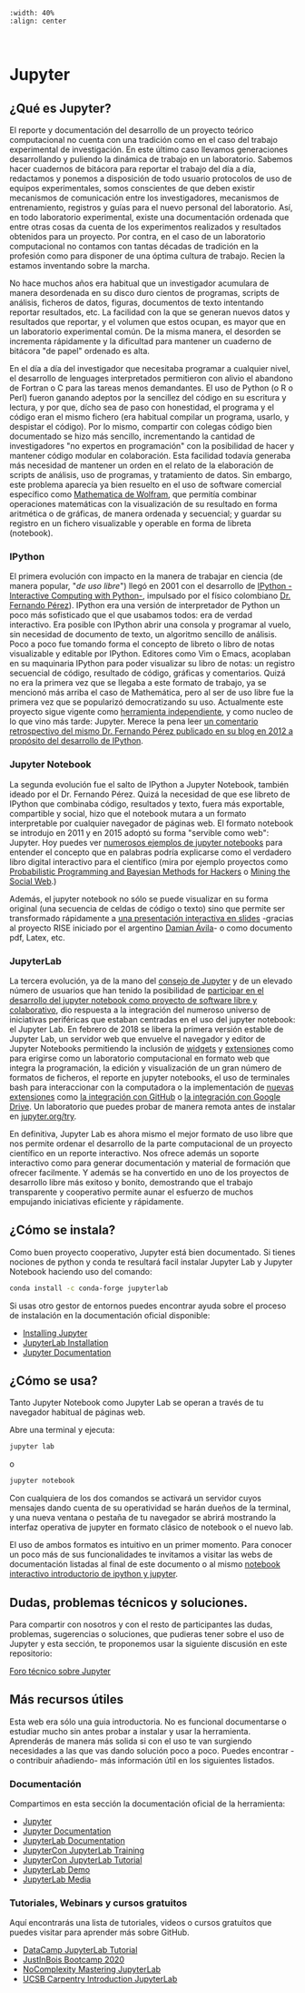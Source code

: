 
```{image} jupyter.png
:width: 40%
:align: center
```

<br>

# Jupyter

## ¿Qué es Jupyter?

El reporte y documentación del desarrollo de un proyecto teórico computacional
no cuenta con una tradición como en el caso del trabajo experimental de
investigación. En este último caso llevamos generaciones desarrollando y
puliendo la dinámica de trabajo en un laboratorio. Sabemos hacer cuadernos de
bitácora para reportar el trabajo del día a día, redactamos y ponemos a
disposición de todo usuario protocolos de uso de equipos experimentales, somos
conscientes de que deben existir mecanismos de comunicación entre los
investigadores, mecanismos de entrenamiento, registros y guías para el nuevo
personal del laboratorio. Así, en todo laboratorio experimental, existe una
documentación ordenada que entre otras cosas da cuenta de los experimentos
realizados y resultados obtenidos para un proyecto. Por contra, en el caso de
un laboratorio computacional no contamos con tantas décadas de tradición en la
profesión como para disponer de una óptima cultura de trabajo. Recien la
estamos inventando sobre la marcha. 

No hace muchos años era habitual que un investigador acumulara de manera
desordenada en su disco duro cientos de programas, scripts de análisis,
ficheros de datos, figuras, documentos de texto intentando reportar resultados,
etc. La facilidad con la que se generan nuevos datos y resultados que reportar,
y el volumen que estos ocupan, es mayor que en un laboratorio experimental
común. De la misma manera, el desorden se incrementa rápidamente y la
dificultad para mantener un cuaderno de bitácora "de papel" ordenado es alta.

En el día a día del investigador que necesitaba programar a cualquier nivel, el
desarrollo de lenguages interpretados permitieron con alivio el abandono de
Fortran o C para las tareas menos demandantes. El uso de Python (o R o Perl)
fueron ganando adeptos por la sencillez del código en su escritura y lectura, y
por que, dícho sea de paso con honestidad, el programa y el código eran el
mismo fichero (era habitual compilar un programa, usarlo, y despistar el
código). Por lo mismo, compartir con colegas código bien documentado se hizo
más sencillo, incrementando la cantidad de investigadores "no expertos en
programación" con la posibilidad de hacer y mantener código modular en
colaboración. Esta facilidad todavía generaba más necesidad de mantener un
orden en el relato de la elaboración de scripts de análisis, uso de programas,
y tratamiento de datos. Sin embargo, este problema aparecía ya bien resuelto en
el uso de software comercial específico como [Mathematica de
Wolfram][mathematica], que permitía combinar operaciones matemáticas con la
visualización de su resultado en forma aritmética o de gráficas, de manera
ordenada y secuencial; y guardar su registro en un fichero visualizable y
operable en forma de libreta (notebook).

### IPython

El primera evolución con impacto en la manera de trabajar en ciencia (de manera
popular, "*de uso libre*") llegó en 2001 con el desarrollo de [IPython
-Interactive Computing with Python-][ipython], impulsado por el físico
colombiano [Dr. Fernando Pérez][wikipedia_fperez]). IPython era una versión de
interpretador de Python un poco más sofisticado que el que usabamos todos: era
de verdad interactivo. Era posible con IPython abrir una consola y programar al
vuelo, sin necesidad de documento de texto, un algoritmo sencillo de análisis.
Poco a poco fue tomando forma el concepto de libreto o libro de notas
visualizable y editable por IPython. Editores como Vim o Emacs, acoplaban en su
maquinaria IPython para poder visualizar su libro de notas: un registro
secuencial de código, resultado de código, gráficas y comentarios. Quizá no era
la primera vez que se llegaba a este formato de trabajo, ya se mencionó más
arriba el caso de Mathemática, pero al ser de uso libre fue la primera vez que
se popularizó democratizando su uso. Actualmente este proyecto sigue vigente
como [herramienta independiente][ipython], y como nucleo de lo que vino más
tarde: Jupyter. Merece la pena leer [un comentario retrospectivo del mismo Dr.
Fernando Pérez publicado en su blog en 2012 a propósito del desarrollo de
IPython][blog_fperez].

### Jupyter Notebook

La segunda evolución fue el salto de IPython a Jupyter Notebook, también ideado
por el Dr. Fernando Pérez. Quizá la necesidad de que ese libreto de IPython que
combinaba código, resultados y texto, fuera más exportable, compartible y
social, hizo que el notebook mutara a un formato interpretable por cualquier
navegador de páginas web. El formato notebook se introdujo en 2011 y en 2015
adoptó su forma "servible como web": Jupyter. Hoy puedes ver [numerosos
ejemplos de jupyter notebooks][nbviewer_jupyter] para entender el concepto que
en palabras podría explicarse como el verdadero libro digital interactivo para
el científico (mira por ejemplo proyectos como [Probabilistic Programming and
Bayesian Methods for Hackers][example_book_probabilistic] o [Mining the Social
Web][example_book_mining].)

Además, el jupyter notebook no sólo se puede visualizar en su forma original
(una secuencia de celdas de código o texto) sino que permite ser transformado
rápidamente a [una presentación interactiva en slides][jupyter_slides] -gracias
al proyecto RISE iniciado por el argentino [Damian Ávila][github_damianavila]-
o como documento pdf, Latex, etc.

### JupyterLab

La tercera evolución, ya de la mano del [consejo de Jupyter][jupyter] y de un
elevado número de usuarios que han tenido la posibilidad de [participar en el
desarrollo del jupyter notebook como proyecto de software libre y
colaborativo][jupyter_notebook], dio respuesta a la integración del numeroso
universo de iniciativas periféricas que estaban centradas en el uso del jupyter
notebook: el Jupyter Lab. En febrero de 2018 se libera la primera versión
estable de Jupyter Lab, un servidor web que envuelve el navegador y editor de
Jupyter Notebooks permitiendo la inclusión de [widgets][jupyter_widgets] y
[extensiones][jupyter_extensiones] como para erigirse como un laboratorio
computacional en formato web que integra la programación, la edición y
visualización de un gran número de formatos de ficheros, el reporte en jupyter
notebooks, el uso de terminales bash para interaccionar con la computadora o la
implementación de [nuevas extensiones][jupyterlab_extensiones_blog] como [la
integración con GitHub][jupyterlab_github] o [la integración con Google
Drive][jupyterlab_google_drive]. Un laboratorio que puedes probar de manera
remota antes de instalar en [jupyter.org/try][jupyter_try].

En definitiva, Jupyter Lab es ahora mismo el mejor formato de uso libre que nos
permite ordenar el desarrollo de la parte computacional de un proyecto
científico en un reporte interactivo. Nos ofrece además un soporte interactivo
como para generar documentación y material de formación que ofrecer facilmente.
Y además se ha convertido en uno de los proyectos de desarrollo libre más
exitoso y bonito, demostrando que el trabajo transparente y cooperativo permite
aunar el esfuerzo de muchos empujando iniciativas eficiente y rápidamente.

## ¿Cómo se instala?

Como buen proyecto cooperativo, Jupyter está bien documentado. Si tienes
nociones de python y conda te resultará facil instalar Jupyter Lab y Jupyter
Notebook haciendo uso del comando:

```bash
conda install -c conda-forge jupyterlab
```

Si usas otro gestor de entornos puedes encontrar ayuda sobre el proceso de
instalación en la documentación oficial disponible:

- [Installing Jupyter][jupyter_install]
- [JupyterLab Installation][jupyterlab_install]
- [Jupyter Documentation][jupyter_docs]

## ¿Cómo se usa?

Tanto Jupyter Notebook como Jupyter Lab se operan a través de tu navegador habitual de páginas web.

Abre una terminal y ejecuta:

```bash
jupyter lab
```

o

```bash
jupyter notebook
```

Con cualquiera de los dos comandos se activará un servidor cuyos mensajes dando
cuenta de su operatividad se harán dueños de la terminal, y una nueva ventana o
pestaña de tu navegador se abrirá mostrando la interfaz operativa de jupyter en
formato clásico de notebook o el nuevo lab. 

El uso de ambos formatos es intuitivo en un primer momento. Para conocer un
poco más de sus funcionalidades te invitamos a visitar las webs de
documentación listadas al final de este documento o al mismo [notebook
interactivo introductorio de ipython y jupyter][binder_jupyter].


## Dudas, problemas técnicos y soluciones.

Para compartir con nosotros y con el resto de participantes las dudas,
problemas, sugerencias o soluciones, que pudieras tener sobre el uso de Jupyter y
esta sección, te proponemos usar la siguiente discusión en este repositorio:

[Foro técnico sobre Jupyter][foro]

## Más recursos útiles

Esta web era sólo una guia introductoria. No es funcional documentarse o
estudiar mucho sin antes probar a instalar y usar la herramienta. Aprenderás de
manera más solida si con el uso te van surgiendo necesidades a las que vas
dando solución poco a poco. Puedes encontrar -o contribuir añadiendo- más
información útil en los siguientes listados.

### Documentación

Compartimos en esta sección la documentación oficial de la herramienta:

- [Jupyter][jupyter]
- [Jupyter Documentation][jupyter_docs]
- [JupyterLab Documentation][jupyterlab_docs]   
- [JupyterCon JupyterLab Training][jupytercon_training]
- [JupyterCon JupyterLab Tutorial][jupytercon_tutorial]
- [JupyterLab Demo][jupyterlab_demo]
- [JupyterLab Media][jupyterlab_media]

### Tutoriales, Webinars y cursos gratuitos

Aquí encontrarás una lista de tutoriales, videos o cursos gratuitos que puedes visitar para aprender más sobre GitHub.

- [DataCamp JupyterLab Tutorial][datacamp_jupyterlab]
- [JustInBois Bootcamp 2020][justinbois]
- [NoComplexity Mastering JupyterLab][nocomplexity]
- [UCSB Carpentry Introduction JupyterLab][ucsbcarpentry]

[jupyter]: https://jupyter.org
[mathematica]: http://www.wolfram.com/mathematica/
[foro]: https://github.com/uibcdf/Taller-Python/discussions/5
[binder_jupyter]: https://mybinder.org/v2/gh/ipython/ipython-in-depth/master?filepath=binder/Index.ipynb
[jupyter_notebook]: https://github.com/jupyter/notebook
[jupyter_widgets]: http://jupyter.org/widgets￼
[jupyter_extensiones]: https://github.com/Jupyter-contrib/jupyter_nbextensions_configurator
[jupyter_try]: https://jupyter.org/try
[jupyterlab_google_drive]: https://github.com/jupyterlab/jupyterlab-google-drive
[jupyterlab_github]: https://github.com/jupyterlab/jupyterlab-github
[jupyterlab_extensiones_blog]: https://medium.com/@subpath/jupyter-lab-extensions-for-data-scientist-e0d97d529fc1
[jupyter_slides]: https://rise.readthedocs.io/en/docs_hot_fixes/
[github_damianavila]: https://github.com/damianavila
[nbviewer_jupyter]: http://nbviewer.jupyter.org/
[example_book_probabilistic]: http://nbviewer.jupyter.org/github/CamDavidsonPilon/Probabilistic-Programming-and-Bayesian-Methods-for-Hackers/blob/master/Chapter1_Introduction/Ch1_Introduction_PyMC3.ipynb
[example_book_mining]: http://nbviewer.jupyter.org/github/ptwobrussell/Mining-the-Social-Web-2nd-Edition/tree/master/ipynb/
[blog_fperez]: http://blog.fperez.org/2012/01/ipython-notebook-historical.html
[ipython]: https://ipython.org/
[wikipedia_fperez]: https://en.wikipedia.org/wiki/Fernando_P%C3%A9rez_(software_developer)
[jupyter_install]: http://jupyter.org/install
[jupyterlab_install]: https://jupyterlab.readthedocs.io/en/stable/getting_started/installation.html
[jupyter_docs]: https://docs.jupyter.org/en/latest/
[jupyterlab_docs]: https://jupyterlab.readthedocs.io/en/stable/    
[jupytercon_training]: https://github.com/jupyterlab/jupytercon-jupyterlab-training
[jupyterlab_demo]: https://github.com/jupyterlab/jupyterlab-demo
[jupytercon_tutorial]: https://github.com/jupyterlab/jupytercon-jupyterlab-tutorial
[jupyterlab_media]: https://github.com/jupyterlab/jupyterlab-media
[datacamp_jupyterlab]: https://www.datacamp.com/tutorial/installing-jupyter-notebook
[justinbois]: http://justinbois.github.io/bootcamp/2020_fsri/lessons/l01_welcome.html
[nocomplexity]: https://nocomplexity.com/documents/jupyterlab/intro.html
[ucsbcarpentry]: https://ucsbcarpentry.github.io/2020-06-03-UCSB-LibCarp/13-intro-jupyter-lab/
